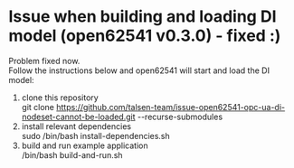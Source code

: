 # Issue when building and loading DI model (open62541 v0.3.0) - fixed :)

Problem fixed now.  
Follow the instructions below and open62541 will start and load the DI model:

1. clone this repository  
   git clone https://github.com/talsen-team/issue-open62541-opc-ua-di-nodeset-cannot-be-loaded.git --recurse-submodules
2. install relevant dependencies  
   sudo /bin/bash install-dependencies.sh
3. build and run example application  
   /bin/bash build-and-run.sh
